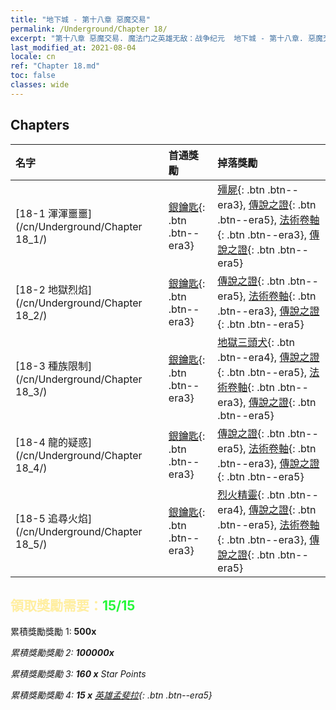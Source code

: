 ```yaml
---
title: "地下城 - 第十八章 惡魔交易"
permalink: /Underground/Chapter 18/
excerpt: "第十八章 惡魔交易. 魔法门之英雄无敌：战争纪元  地下城 - 第十八章. 惡魔交易"
last_modified_at: 2021-08-04
locale: cn
ref: "Chapter 18.md"
toc: false
classes: wide
---
```


## Chapters

  | 名字 |  首通獎勵 | 掉落獎勵 |
  |:------------|:------------|:------------| 
  | [18-1 渾渾噩噩](/cn/Underground/Chapter 18_1/) | [銀鑰匙](/cn/Items/con_693/){: .btn .btn--era3} | [殭屍](/cn/Items/unt_209/){: .btn .btn--era3}, [傳說之證](/cn/Items/mat_74/){: .btn .btn--era5}, [法術卷軸](/cn/Items/con_694/){: .btn .btn--era3}, [傳說之證](/cn/Items/mat_67/){: .btn .btn--era5} |
  | [18-2 地獄烈焰](/cn/Underground/Chapter 18_2/) | [銀鑰匙](/cn/Items/con_693/){: .btn .btn--era3} | [傳說之證](/cn/Items/mat_74/){: .btn .btn--era5}, [法術卷軸](/cn/Items/con_694/){: .btn .btn--era3}, [傳說之證](/cn/Items/mat_67/){: .btn .btn--era5} |
  | [18-3 種族限制](/cn/Underground/Chapter 18_3/) | [銀鑰匙](/cn/Items/con_693/){: .btn .btn--era3} | [地獄三頭犬](/cn/Items/unt_228/){: .btn .btn--era4}, [傳說之證](/cn/Items/mat_74/){: .btn .btn--era5}, [法術卷軸](/cn/Items/con_694/){: .btn .btn--era3}, [傳說之證](/cn/Items/mat_67/){: .btn .btn--era5} |
  | [18-4 龍的疑惑](/cn/Underground/Chapter 18_4/) | [銀鑰匙](/cn/Items/con_693/){: .btn .btn--era3} | [傳說之證](/cn/Items/mat_74/){: .btn .btn--era5}, [法術卷軸](/cn/Items/con_694/){: .btn .btn--era3}, [傳說之證](/cn/Items/mat_67/){: .btn .btn--era5} |
  | [18-5 追尋火焰](/cn/Underground/Chapter 18_5/) | [銀鑰匙](/cn/Items/con_693/){: .btn .btn--era3} | [烈火精靈](/cn/Items/unt_231/){: .btn .btn--era4}, [傳說之證](/cn/Items/mat_74/){: .btn .btn--era5}, [法術卷軸](/cn/Items/con_694/){: .btn .btn--era3}, [傳說之證](/cn/Items/mat_67/){: .btn .btn--era5} |


## <span style="color: #ffeea0">   領取獎勵需要：</span><span style="color: #27f73a">15/15</span>

 累積獎勵獎勵 1:  **500x** <i class="fas fa-gem"/>

 累積獎勵獎勵 2:  **100000x** <i class="fas fa-coins"/>

 累積獎勵獎勵 3: **160 x** Star Points

 累積獎勵獎勵 4: **15 x** [英雄孟斐拉](/cn/Items/her_367/){: .btn .btn--era5}

